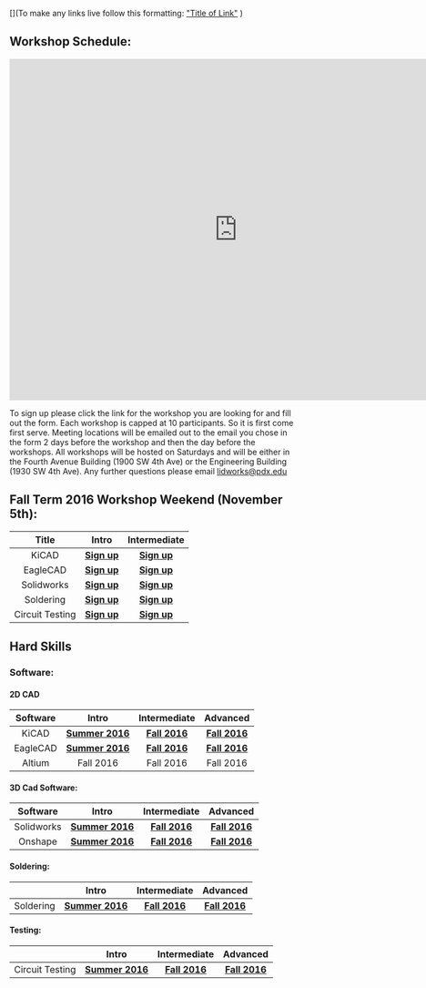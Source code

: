 [](To make any links live follow this formatting:
["Title of Link"](Link)
)

## Workshop Schedule:

<iframe src="https://calendar.google.com/calendar/embed?title=L.I.D.%20Workshops&amp;height=600&amp;wkst=1&amp;bgcolor=%23FFFFFF&amp;ctz=America%2FLos_Angeles" style="border-width:0" width="800" height="600" frameborder="0" scrolling="no" markdown="0">&nbsp;</iframe>


To sign up please click the link for the workshop you are looking for and fill out the form.  Each workshop is capped at 10 participants.  So it is first come first serve.  Meeting locations will be emailed out to the email you chose in the form 2 days before the workshop and then the day before the workshops.  All workshops will be hosted on Saturdays and will be either in the Fourth Avenue Building (1900 SW 4th Ave) or the Engineering Building (1930 SW 4th Ave).  Any further questions please email <lidworks@pdx.edu>

## Fall Term 2016 Workshop Weekend (November 5th):
|Title|Intro|Intermediate|
|:---------------:|:------------------------:|:---------:|
| KiCAD |**[Sign up](https://www.eventbrite.com/e/intro-to-kicad-tickets-28612343289)**|**[Sign up](https://github.com/psu-epl/psu-epl.github.com/wiki/KiCAD#intermediate-kicad)**|
| EagleCAD |**[Sign up](https://github.com/psu-epl/psu-epl.github.com/wiki/Eagle-CAD#intro)**|**[Sign up](https://github.com/psu-epl/psu-epl.github.com/wiki/Eagle-CAD#intermediate)**|
| Solidworks  |**[Sign up](https://github.com/psu-epl/psu-epl.github.com/wiki/SolidWorks#intro6)**|**[Sign up](https://github.com/psu-epl/psu-epl.github.com/wiki/SolidWorks#intermediate-coming-fall-2016)**|
| Soldering |**[Sign up](https://github.com/psu-epl/psu-epl.github.com/wiki/Soldering-Workshop#intro)**|**[Sign up](https://github.com/psu-epl/psu-epl.github.com/wiki/Soldering-Workshop#intermediate-soldering)**|
| Circuit Testing | **[Sign up](https://github.com/psu-epl/psu-epl.github.com/wiki/Circuit-Testing#intro)** |**[Sign up](https://github.com/psu-epl/psu-epl.github.com/wiki/Circuit-Testing#intermediate-coming-fall-2016)**|

## Hard Skills

### Software:

#### 2D CAD 



|Software |                                                         Intro                                                         | Intermediate |  Advanced  |
|:---------------:|:---------------------------------------------------------------------------------------------------------------------:|:------------:|:----------:|
| KiCAD |**[Summer 2016](https://github.com/psu-epl/psu-epl.github.com/wiki/KiCAD)**|**[Fall 2016](https://github.com/psu-epl/psu-epl.github.com/wiki/KiCAD#intermediate-kicad)**|**[Fall 2016](https://github.com/psu-epl/psu-epl.github.com/wiki/KiCAD#advanced-kicad)**|
| EagleCAD |**[Summer 2016](https://github.com/psu-epl/psu-epl.github.com/wiki/Eagle-CAD#intro)**|**[Fall 2016](https://github.com/psu-epl/psu-epl.github.com/wiki/Eagle-CAD#intermediate)**|**[Fall 2016](https://github.com/psu-epl/psu-epl.github.com/wiki/Eagle-CAD#advanced)**|
| Altium   | Fall 2016 |  Fall 2016   | Fall 2016  |


#### 3D Cad Software:

|   Software  |    Intro    | Intermediate |      Advanced     |
|:-----------:|:-----------:|:------------:|:-----------------:|
| Solidworks  |**[Summer 2016](https://github.com/psu-epl/psu-epl.github.com/wiki/SolidWorks#intro6)**|**[Fall 2016](https://github.com/psu-epl/psu-epl.github.com/wiki/SolidWorks#intermediate-coming-fall-2016)**|**[Fall 2016](https://github.com/psu-epl/psu-epl.github.com/wiki/SolidWorks#advanced-coming-fall-2016)**|
|   Onshape   |**[Summer 2016](https://github.com/psu-epl/psu-epl.github.com/wiki/Onshape-Workshop#intro-summer-2016)**|**[Fall 2016](https://github.com/psu-epl/psu-epl.github.com/wiki/Onshape-Workshop#intermediate-coming-fall-2016)**|**[Fall 2016](https://github.com/psu-epl/psu-epl.github.com/wiki/Onshape-Workshop#advanced-coming-end-of-fall-2016)**|


#### Soldering:

|           |    Intro    | Intermediate |  Advanced  |
|:---------:|:-----------:|:------------:|:----------:|
| Soldering |**[Summer 2016](https://github.com/psu-epl/psu-epl.github.com/wiki/Soldering-Workshop#intro)**|**[Fall 2016](https://github.com/psu-epl/psu-epl.github.com/wiki/Soldering-Workshop#intermediate-soldering)**|**[Fall 2016](https://github.com/psu-epl/psu-epl.github.com/wiki/Soldering-Workshop#advanced-soldering)**|

#### Testing:

|                 |    Intro    | Intermediate |  Advanced  |
|:---------------:|:-----------:|:------------:|:----------:|
| Circuit Testing | **[Summer 2016](https://github.com/psu-epl/psu-epl.github.com/wiki/Circuit-Testing#intro)** |**[Fall 2016](https://github.com/psu-epl/psu-epl.github.com/wiki/Circuit-Testing#intermediate-coming-fall-2016)**|**[Fall 2016](https://github.com/psu-epl/psu-epl.github.com/wiki/Circuit-Testing#advanced-coming-fall-2016)**|



